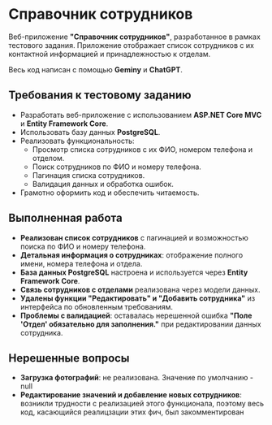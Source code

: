 # Справочник сотрудников

Веб-приложение **"Справочник сотрудников"**, разработанное в рамках тестового задания. Приложение отображает список сотрудников с их контактной информацией и принадлежностью к отделам.

Весь код написан с помощью **Geminy** и **ChatGPT**.

## Требования к тестовому заданию

- Разработать веб-приложение с использованием **ASP.NET Core MVC** и **Entity Framework Core**.
- Использовать базу данных **PostgreSQL**.
- Реализовать функциональность:
  - Просмотр списка сотрудников с их ФИО, номером телефона и отделом.
  - Поиск сотрудников по ФИО и номеру телефона.
  - Пагинация списка сотрудников.
  - Валидация данных и обработка ошибок.
- Грамотно оформить код и обеспечить читаемость.

## Выполненная работа

- **Реализован список сотрудников** с пагинацией и возможностью поиска по ФИО и номеру телефона.
- **Детальная информация о сотрудниках**: отображение полного имени, номера телефона и отдела.
- **База данных PostgreSQL** настроена и используется через **Entity Framework Core**.
- **Связь сотрудников с отделами** реализована через модели данных.
- **Удалены функции "Редактировать" и "Добавить сотрудника"** из интерфейса по обновленным требованиям.
- **Проблемы с валидацией**: оставалась нерешенной ошибка **"Поле 'Отдел' обязательно для заполнения."** при редактировании данных сотрудника.

## Нерешенные вопросы

- **Загрузка фотографий**: не реализована. Значение по умолчанию - null
- **Редактирование значений и добавление новых сотрудников**: возникли трудности с реализацией этого функционала, поэтому весь код, касающийся реалицзации этих фич, был закомментирован
